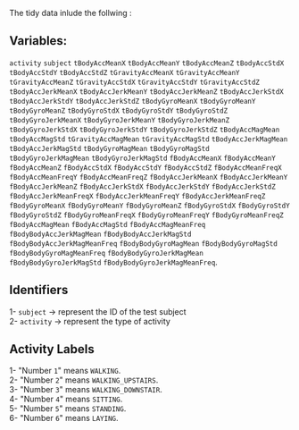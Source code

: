 The tidy data inlude the follwing :
## Variables:
`activity` `subject` `tBodyAccMeanX` `tBodyAccMeanY` `tBodyAccMeanZ` `tBodyAccStdX` `tBodyAccStdY` `tBodyAccStdZ` `tGravityAccMeanX` `tGravityAccMeanY` `tGravityAccMeanZ` `tGravityAccStdX` `tGravityAccStdY` `tGravityAccStdZ` `tBodyAccJerkMeanX` `tBodyAccJerkMeanY` `tBodyAccJerkMeanZ` `tBodyAccJerkStdX` `tBodyAccJerkStdY` `tBodyAccJerkStdZ` `tBodyGyroMeanX` `tBodyGyroMeanY` `tBodyGyroMeanZ` `tBodyGyroStdX` `tBodyGyroStdY` `tBodyGyroStdZ` `tBodyGyroJerkMeanX` `tBodyGyroJerkMeanY` `tBodyGyroJerkMeanZ` `tBodyGyroJerkStdX` `tBodyGyroJerkStdY` `tBodyGyroJerkStdZ` `tBodyAccMagMean` `tBodyAccMagStd` `tGravityAccMagMean` `tGravityAccMagStd` `tBodyAccJerkMagMean` `tBodyAccJerkMagStd` `tBodyGyroMagMean` `tBodyGyroMagStd` `tBodyGyroJerkMagMean` `tBodyGyroJerkMagStd` `fBodyAccMeanX` `fBodyAccMeanY` `fBodyAccMeanZ` `fBodyAccStdX` `fBodyAccStdY` `fBodyAccStdZ` `fBodyAccMeanFreqX` `fBodyAccMeanFreqY` `fBodyAccMeanFreqZ` `fBodyAccJerkMeanX` `fBodyAccJerkMeanY` `fBodyAccJerkMeanZ` `fBodyAccJerkStdX` `fBodyAccJerkStdY` `fBodyAccJerkStdZ` `fBodyAccJerkMeanFreqX` `fBodyAccJerkMeanFreqY` `fBodyAccJerkMeanFreqZ` `fBodyGyroMeanX` `fBodyGyroMeanY` `fBodyGyroMeanZ` `fBodyGyroStdX` `fBodyGyroStdY` `fBodyGyroStdZ` `fBodyGyroMeanFreqX` `fBodyGyroMeanFreqY` `fBodyGyroMeanFreqZ` `fBodyAccMagMean` `fBodyAccMagStd` `fBodyAccMagMeanFreq` `fBodyBodyAccJerkMagMean` `fBodyBodyAccJerkMagStd` `fBodyBodyAccJerkMagMeanFreq` `fBodyBodyGyroMagMean` `fBodyBodyGyroMagStd` `fBodyBodyGyroMagMeanFreq` `fBodyBodyGyroJerkMagMean` `fBodyBodyGyroJerkMagStd` `fBodyBodyGyroJerkMagMeanFreq`.

## Identifiers

1- `subject` -> represent the ID of the test subject  
2- `activity` -> represent the type of activity

## Activity Labels

1- "Number `1`" means `WALKING`.  
2- "Number `2`" means `WALKING_UPSTAIRS`.  
3- "Number `3`" means `WALKING_DOWNSTAIR`.  
4- "Number `4`" means  `SITTING`.  
5- "Number `5`" means `STANDING`.  
6- "Number `6`" means `LAYING`.  
